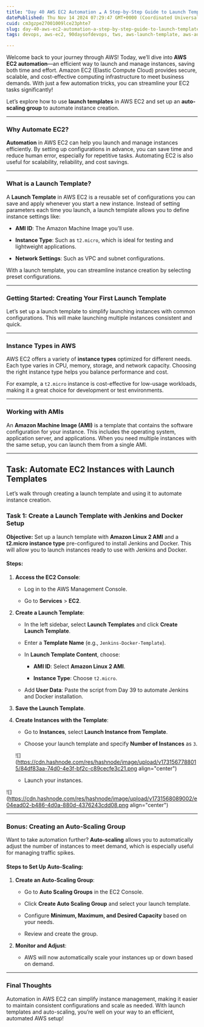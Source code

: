 ```yaml
---
title: "Day 40 AWS EC2 Automation ☁ A Step-by-Step Guide to Launch Templates and Auto-Scaling"
datePublished: Thu Nov 14 2024 07:29:47 GMT+0000 (Coordinated Universal Time)
cuid: cm3gzpe27001009lce23phte7
slug: day-40-aws-ec2-automation-a-step-by-step-guide-to-launch-templates-and-auto-scaling
tags: devops, aws-ec2, 90daysofdevops, tws, aws-launch-template, aws-auto-scaling

---
```


Welcome back to your journey through AWS! Today, we’ll dive into **AWS EC2 automation**—an efficient way to launch and manage instances, saving both time and effort. Amazon EC2 (Elastic Compute Cloud) provides secure, scalable, and cost-effective computing infrastructure to meet business demands. With just a few automation tricks, you can streamline your EC2 tasks significantly!

Let’s explore how to use **launch templates** in AWS EC2 and set up an **auto-scaling group** to automate instance creation.

---

### Why Automate EC2?

**Automation** in AWS EC2 can help you launch and manage instances efficiently. By setting up configurations in advance, you can save time and reduce human error, especially for repetitive tasks. Automating EC2 is also useful for scalability, reliability, and cost savings.

---

### What is a Launch Template?

A **Launch Template** in AWS EC2 is a reusable set of configurations you can save and apply whenever you start a new instance. Instead of setting parameters each time you launch, a launch template allows you to define instance settings like:

* **AMI ID**: The Amazon Machine Image you’ll use.
    
* **Instance Type**: Such as `t2.micro`, which is ideal for testing and lightweight applications.
    
* **Network Settings**: Such as VPC and subnet configurations.
    

With a launch template, you can streamline instance creation by selecting preset configurations.

---

### Getting Started: Creating Your First Launch Template

Let’s set up a launch template to simplify launching instances with common configurations. This will make launching multiple instances consistent and quick.

---

### Instance Types in AWS

AWS EC2 offers a variety of **instance types** optimized for different needs. Each type varies in CPU, memory, storage, and network capacity. Choosing the right instance type helps you balance performance and cost.

For example, a `t2.micro` instance is cost-effective for low-usage workloads, making it a great choice for development or test environments.

---

### Working with AMIs

An **Amazon Machine Image (AMI)** is a template that contains the software configuration for your instance. This includes the operating system, application server, and applications. When you need multiple instances with the same setup, you can launch them from a single AMI.

---

## Task: Automate EC2 Instances with Launch Templates

Let’s walk through creating a launch template and using it to automate instance creation.

### Task 1: Create a Launch Template with Jenkins and Docker Setup

**Objective:** Set up a launch template with **Amazon Linux 2 AMI** and a **t2.micro instance type** pre-configured to install Jenkins and Docker. This will allow you to launch instances ready to use with Jenkins and Docker.

#### Steps:

1. **Access the EC2 Console**:
    
    * Log in to the AWS Management Console.
        
    * Go to **Services** &gt; **EC2**.
        
2. **Create a Launch Template**:
    
    * In the left sidebar, select **Launch Templates** and click **Create Launch Template**.
        
    * Enter a **Template Name** (e.g., `Jenkins-Docker-Template`).
        
    * In **Launch Template Content**, choose:
        
        * **AMI ID**: Select **Amazon Linux 2 AMI**.
            
        * **Instance Type**: Choose `t2.micro`.
            
    * Add **User Data**: Paste the script from Day 39 to automate Jenkins and Docker installation.
        
3. **Save the Launch Template**.
    
4. **Create Instances with the Template**:
    
    * Go to **Instances**, select **Launch Instance from Template**.
        
    * Choose your launch template and specify **Number of Instances** as `3`.
        
    
    ![](https://cdn.hashnode.com/res/hashnode/image/upload/v1731567788015/84df83aa-74d0-4e3f-bf2c-c89cecfe3c21.png align="center")
    
    * Launch your instances.
        

![](https://cdn.hashnode.com/res/hashnode/image/upload/v1731568089002/e04ead02-b486-4d0a-880d-4376243cdd08.png align="center")

---

### Bonus: Creating an Auto-Scaling Group

Want to take automation further? **Auto-scaling** allows you to automatically adjust the number of instances to meet demand, which is especially useful for managing traffic spikes.

#### Steps to Set Up Auto-Scaling:

1. **Create an Auto-Scaling Group**:
    
    * Go to **Auto Scaling Groups** in the EC2 Console.
        
    * Click **Create Auto Scaling Group** and select your launch template.
        
    * Configure **Minimum, Maximum, and Desired Capacity** based on your needs.
        
    * Review and create the group.
        
2. **Monitor and Adjust**:
    
    * AWS will now automatically scale your instances up or down based on demand.
        

---

### Final Thoughts

Automation in AWS EC2 can simplify instance management, making it easier to maintain consistent configurations and scale as needed. With launch templates and auto-scaling, you’re well on your way to an efficient, automated AWS setup!